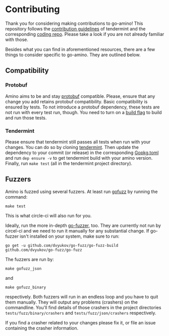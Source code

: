 # Contributing

Thank you for considering making contributions to go-amino! This repository follows the [contribution guidelines] of 
tendermint and the corresponding [coding repo]. Please take a look if you are not already familiar with those.

Besides what you can find in aforementioned resources, there are a few things to consider specific to go-amino. 
They are outlined below.

## Compatibility

### Protobuf

Amino aims to be and stay [protobuf] compatible. Please, ensure that any change you add retains protobuf compatibility.
Basic compatibility is ensured by tests. To not introduce a protobuf dependency, these tests are not run with every test 
run, though. You need to turn on a [build flag] to build and run those tests.

### Tendermint

Please ensure that tendermint still passes all tests when run with your changes. You can do so by cloning [tendermint].
Then update the dependency to your commit (or release) in the corresponding [Gopkg.toml] and run `dep ensure -v` to get 
tendermint build with your amino version. Finally, run `make test` (all in the tendermint project directory).


## Fuzzers

Amino is fuzzed using several fuzzers. At least run [gofuzz] by running the command:
```
make test
```
This is what circle-ci will also run for you.
 
Ideally, run the more in-depth [go-fuzzer], too. They are currently not run by circel-ci and we need to run it manually 
for any substantial change.
If go-fuzzer isn't installed on your system, make sure to run:
```
go get -u github.com/dvyukov/go-fuzz/go-fuzz-build github.com/dvyukov/go-fuzz/go-fuzz
```

The fuzzers are run by:
```
make gofuzz_json
```
and
```
make gofuzz_binary
```
respectively. Both fuzzers will run in an endless loop and you have to quit them manually. They will output 
any problems (crashers) on the commandline. You'll find details of those crashers in the project directories 
`tests/fuzz/binary/crashers` and `tests/fuzz/json/crashers` respectively. 

If you find a crasher related to your changes please fix it, or file an issue containing the crasher information.


[contribution guidelines]: https://github.com/evdatsion/evdatsion/blob/master/CONTRIBUTING.md
[coding repo]: https://github.com/evdatsion/coding
[gofuzz]: https://github.com/google/gofuzz
[go-fuzzer]: https://github.com/dvyukov/go-fuzz
[protobuf]: https://developers.google.com/protocol-buffers/
[build flag]: https://github.com/evdatsion/go-amino/blob/faa6e731944e2b7b6a46ad202902851e8ce85bee/tests/proto3/proto3_compat_test.go#L1
[tendermint]: https://github.com/evdatsion/evdatsion/
[Gopkg.toml]: https://github.com/evdatsion/evdatsion/blob/master/Gopkg.toml



